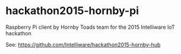 # hackathon2015-hornby-pi

Raspberry Pi client by Hornby Toads team for the 2015 Intelliware IoT hackathon

See: https://github.com/Intelliware/hackathon2015-hornby-hub
